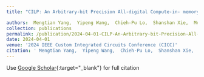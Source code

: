 ```yaml
---
title: "CILP: An Arbitrary-bit Precision All-digital Compute-in- memory Solver for Integer Linear Programming Problems"

authors:  Mengtian Yang,  Yipeng Wang,  Chieh-Pu Lo,  Shanshan Xie,  Meizhi Wang,  <strong>Sirish Oruganti</strong>,  Rishabh Sehgal,  Jaydeep Kulkarni
collection: publications
permalink: /publication/2024-04-01-CILP-An-Arbitrary-bit-Precision-All-digital-Compute-in-memory-Solver-for-Integer-Linear-Programming-Problems
date: 2024-04-01
venue: '2024 IEEE Custom Integrated Circuits Conference (CICC)'
citation: ' Mengtian Yang,  Yipeng Wang,  Chieh-Pu Lo,  Shanshan Xie,  Meizhi Wang,  **Sirish Oruganti**,  Rishabh Sehgal,  Jaydeep Kulkarni, &quot;CILP: An Arbitrary-bit Precision All-digital Compute-in-memory Solver for Integer Linear Programming Problems.&quot; 2024 IEEE Custom Integrated Circuits Conference (CICC), 2024.'
---
```

Use [Google Scholar](https://scholar.google.com/scholar?q=CILP:+An+Arbitrary+bit+Precision+All+digital+Compute+in++memory+Solver+for+Integer+Linear+Programming+Problems){:target="_blank"} for full citation
